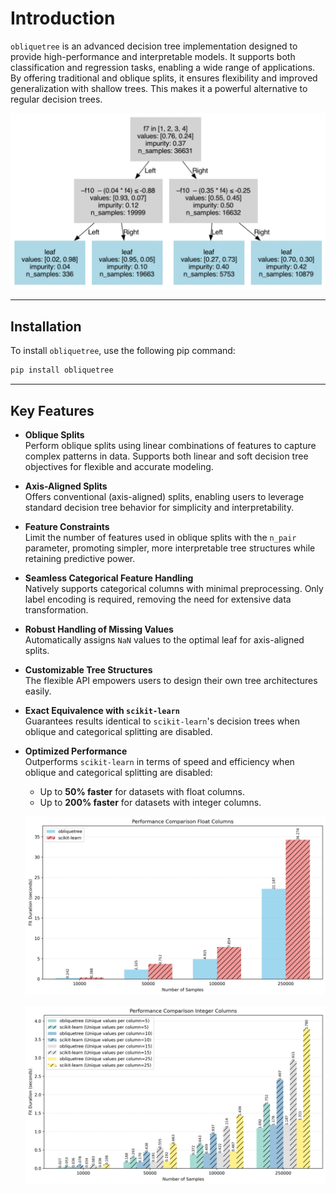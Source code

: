 # Introduction

`obliquetree` is an advanced decision tree implementation designed to provide high-performance and interpretable models. It supports both classification and regression tasks, enabling a wide range of applications. By offering traditional and oblique splits, it ensures flexibility and improved generalization with shallow trees. This makes it a powerful alternative to regular decision trees.

![Tree Visualization](_static/tree_visual.png)

-----
## Installation 
To install `obliquetree`, use the following pip command:

```bash
pip install obliquetree
```
-----

## **Key Features**

- **Oblique Splits**  
  Perform oblique splits using linear combinations of features to capture complex patterns in data. Supports both linear and soft decision tree objectives for flexible and accurate modeling.

- **Axis-Aligned Splits**  
  Offers conventional (axis-aligned) splits, enabling users to leverage standard decision tree behavior for simplicity and interpretability.

- **Feature Constraints**  
  Limit the number of features used in oblique splits with the `n_pair` parameter, promoting simpler, more interpretable tree structures while retaining predictive power.

- **Seamless Categorical Feature Handling**  
  Natively supports categorical columns with minimal preprocessing. Only label encoding is required, removing the need for extensive data transformation.

- **Robust Handling of Missing Values**  
  Automatically assigns `NaN` values to the optimal leaf for axis-aligned splits.

- **Customizable Tree Structures**  
  The flexible API empowers users to design their own tree architectures easily.

- **Exact Equivalence with `scikit-learn`**  
  Guarantees results identical to `scikit-learn`'s decision trees when oblique and categorical splitting are disabled.

- **Optimized Performance**  
  Outperforms `scikit-learn` in terms of speed and efficiency when oblique and categorical splitting are disabled:
  - Up to **50% faster** for datasets with float columns.
  - Up to **200% faster** for datasets with integer columns.

  ![Performance Comparison (Float)](_static/sklearn_perf/performance_comparison_float.png)

  ![Performance Comparison (Integer)](_static/sklearn_perf/performance_comparison_int.png)